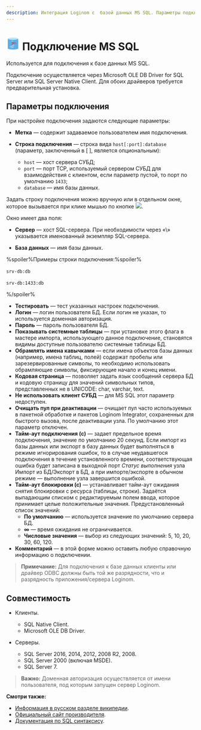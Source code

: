 ```yaml
---
description: Интеграция Loginom с  базой данных MS SQL. Параметры подключения. Совместимость.
---
```

# ![ ](./../../../images/icons/common/data-sources/db-mssql_default.svg) Подключение MS SQL

Используется для подключения к базе данных MS SQL.

Подключение осуществляется через Microsoft OLE DB Driver for SQL Server или SQL Server Native Client. Для обоих драйверов требуется предварительная установка.

## Параметры подключения

При настройке подключения задаются следующие параметры:

* **Метка** — содержит задаваемое пользователем имя подключения.
* **Строка подключения** — строка вида `host[:port]:database` (параметр, заключенный в [ ], является опциональным):

  * `host` — хост сервера СУБД;
  * `port` — порт TCP, используемый сервером СУБД для взаимодействия с клиентом, если параметр пустой, то порт по умолчанию `1433`;
  * `database` — имя базы данных.

Задать строку подключения можно вручную или в отдельном окне, которое вызывается при клике мышью по кнопке ![ ](./../../../images/extjs-theme/form/open-trigger/open-trigger_default.svg).

Окно имеет два поля:

* **Сервер** — хост SQL-сервера. При необходимости через «\» указывается именованный экземпляр SQL-сервера.

* **База данных** — имя базы данных.

%spoiler%Примеры строки подключения:%spoiler%

`srv-db:db`

`srv-db:1433:db`

%/spoiler%

* **Тестировать** — тест указанных настроек подключения.
* **Логин** — логин пользователя БД. Если логин не указан, то используется доменная авторизация.
* **Пароль** — пароль пользователя БД.
* **Показывать системные таблицы** — при установке этого флага в мастере импорта, использующего данное подключение, становятся видимы доступные пользователю системные таблицы БД.
* **Обрамлять имена кавычками** — если имена объектов базы данных (например, имена таблиц, полей) содержат пробелы или зарезервированные символы, то необходимо использовать обрамляющие символы, фиксирующие начало и конец имени.
* **Кодовая страница** — позволяет задать язык сообщений сервера БД и кодовую страницу для значений символьных типов, представленных не в UNICODE: char, varchar, text.
* **Не использовать клиент СУБД** — для MS SQL этот параметр недоступен.
* **Очищать пул при деактивации** — очищает пул часто используемых в пакетной обработке и пакетов Loginom Integrator, сохраненных для быстрого вызова, после деактивации узла. По умолчанию этот параметр отключен.
* **Тайм-аут подключения (c)** — задает предельное время подключения, значение по умолчанию 20 секунд. Если импорт из базы данных или экспорт в базу данных будет выполняться в режиме игнорирования ошибок, то в случае неудавшегося подключения в течение установленного времени, соответствующая ошибка будет записана в выходной порт *Статус выполнения* узла Импорт из БД/Экспорт в БД, а при импорте/экспорте в обычном режиме — выполнение узла завершится ошибкой.
* **Тайм-аут блокировки (с)** — устанавливает тайм-аут ожидания снятия блокировки с ресурса (таблицы, строки). Задаётся выпадающим списком с редактируемым полем ввода, которое принимает целые положительные значения. Предустановленный список значений:
  * **По умолчанию** — используется значение по умолчанию сервера БД.
  * **∞** — время ожидания не ограничивается.
  * **Числовые значения** — выбор из следующих значений: 5, 10, 20, 30, 60, 120.
* **Комментарий** — в этой форме можно оставить любую справочную информацию о подключении.

> **Примечание:** Для подключения к базе данных клиенты или драйвер ODBC должны быть той же разрядности, что и разрядность приложения/сервера Loginom.

## Совместимость

* Клиенты.
  * SQL Native Client.
  * Microsoft OLE DB Driver.

* Серверы.
  * SQL Server 2016, 2014, 2012, 2008 R2, 2008.
  * SQL Server 2000 (включая MSDE).
  * SQL Server 7.
  
> **Важно:** Доменная авторизация осуществляется от имени пользователя, под которым запущен сервер Loginom.

**Смотри также:**

* [Информация в русском разделе википедии](https://ru.wikipedia.org/wiki/Microsoft_SQL_Server).
* [Официальный сайт производителя](https://www.microsoft.com/ru-ru/sql-server).
* [Документация по SQL синтаксису](https://docs.microsoft.com/ru-ru/sql/t-sql/queries/queries).
